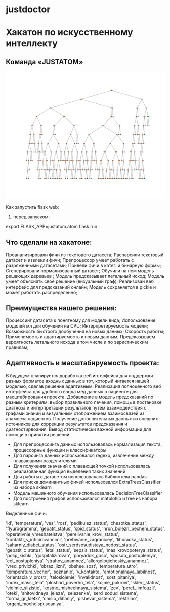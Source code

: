 # justdoctor

# Хакатон по искусственному интеллекту
## Команда «JUSTATOM»

![alt text](https://github.com/atomicai/justdoctor/blob/master/features_graph.png)

Как запустить flask web:
1. перед запуском:

export FLASK_APP=justatom.atom
flask run

## Что сделали на хакатоне:
Проанализировали фичи из текстового датасета;
Распарсили текстовый датасет и извлекли фичи;
Препроцессор умеет работать с разряженными датасетами;
Привели фичи в катег. и бинарную формы;
Сгенерировали нормализованный датасет;
Обучили на нем модель решающих деревьев ;
Модель предсказывает летальный исход;
Модель умеет объяснять своё решение (визуальный граф);
Реализован веб интерфейс для предсказаний онлайн;
Модель сохраняется в pickle и может работать распределенно;


## Преимущества нашего решения:
Процессинг датасета к понятному для модели вида;
Использование моделей мл для обучения на CPU;
Интерпретируемость модели;
Возможность быстрого дообучения на новых данных;
Скорость работы;
Применимость и адаптируемость к новым данным;
Предсказываем вероятность летального исхода в том числе и по эвристическим правилам;

## Адаптивность и масштабируемость проекта:
В будущем планируется доработка веб интерфейса для поддержки разных форматов входных данных в тот, который читается нашей моделью, сделав решение адаптивным. 
Реализация полноценного веб интерфейса для удобного ввода мед данных о пациенте для масштабирования проекта.
Добавление в модель предсказаний по разным критериям: выбор правильного лечения, помощь в постановке диагноза и интерпретации результатов путем взаимодействия с графами знаний и визуальным отображением взаимосвязей из анамнеза пациентов.
Получение дополнительных данных из внешних источников для коррекции результатов предсказания и диагностирвоания.
Вывод статистически важной информации для помощи в принятии решений.



- Для препроцессинга данных использовалась нормализация текста, процессорные функции и классификаторы
- Для парсинга данных использовался regexp, извлечение между плавающими разделителями
- Для получения значений с плавающей точкой использовалась реализованная функция выделения таких значений 
- Для работы с датасетом использовалась библиотека pandas
- Для поиска доминантных фичей использовался ExtraTreesClassifier из набора sklearn
- Модель машинного обучения использовалась DecisionTreeClassifier
- Для построения графов использовался matplotlib и tree из набора sklearn

Выделенные фичи:

'id',         'temperatura',         'ves',         'rost',
         'pedikulez_status',         'chesotka_status',
         'flyurogramma',         'gepatit_status',         'spid_status',         'hron_bolezn_pecheni_status',
         'operativnie_vmeshatelstva',         'perelivanie_krovi_status',         'kontakti_s_inficirovannimi',         'prebivanie_zagranicey',         'lihoradka_status',
         'saharniy_diabet_status',         'ostr_serdsosudistaya_nedost_status',
         'gepatit_c_status',         'letal_status',
         'sepsis_status',         'mas_krovopoterya_status',         'polip_kishki',         'gospitalizirovan',         'poryadok_gosp',         'sposob_postupleniya',
         'cel_postupleniya',
         'strahov_anamnez',         'allergologicheskiy_anamnez',         'vred_privichki',         'obraz_jizni',         'obshee_sost',         'temperatura_utro',
         'temperatura_vecher',
         'soznanie',         'v_kontakte',         'emotionalnaya_labilnost',         'orientacia_v_prostr',
         'teloslojenie',
         'invalidnost',         'sost_pitaniya',
         'index_massi_tela',
         'ploshad_poverhn_tela',         'kojnie_pokrovi',         'skleri_status',
         'vidimie_slizistie',         'kostno_mishechnaya_sistema',         'zev',         'peref_limfouzli',         'oteki',
         'shitovidnaya_jeleza',         'selezenka',         'serd_sodud_sistema',         'forma_gr_kletki',         'chislo_dihaniy',
         'pishevar_sistema',         'rektalno',
         'organi_mocheispuscaniya',

